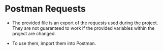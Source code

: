 # Postman Requests

* The provided file is an export of the requests used during the project. They are not guaranteed to work if the provided variables
    within the project are changed.

* To use them, import them into Postman.